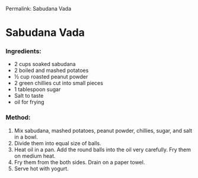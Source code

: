 Permalink: Sabudana Vada

# Sabudana Vada

### Ingredients: 
* 2 cups soaked sabudana
* 2 boiled and mashed potatoes
* ½ cup roasted peanut powder
* 2 green chillies cut into small pieces
* 1 tablespoon sugar
* Salt to taste
* oil for frying

### Method:
1. Mix sabudana, mashed potatoes, peanut powder, chillies, sugar, and salt in a bowl. 
2. Divide them into equal size of balls.  
3. Heat oil in a pan. Add the round balls into the oil very carefully. Fry them on medium heat. 
4. Fry them from the both sides. Drain on a paper towel. 
5. Serve hot with yogurt. 